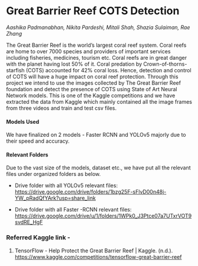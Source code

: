 # Great Barrier Reef COTS Detection

<i>Aashika Padmanabhan, Nikita Pardeshi, Mitali Shah, Shazia Sulaiman, Rae Zhang</i>

The Great Barrier Reef is the world’s largest coral reef system. Coral reefs are home to over 7000 species and providers of important services including fisheries, medicines, tourism etc. Coral reefs are in great danger with the planet having lost 50% of it. Coral predation by Crown-of-thorns-starfish (COTS) accounted for 42% coral loss. Hence, detection and control of COTS will have a huge impact on coral reef protection. Through this project we intend to use the images collected by The Great Barrier Reef foundation and detect the presence of COTS using State of Art Neural Network models. This is one of the Kaggle competitions and we have extracted the data from Kaggle which mainly contained all the image frames from three videos and train and test csv files. 

#### Models Used

We have finalized on 2 models - Faster RCNN and YOLOv5 majorly due to their speed and accuracy. 

#### Relevant Folders

Due to the vast size of the models, dataset etc., we have put all the relevant files under organized folders as below. 
* Drive folder with all YOLOv5 relevant files: https://drive.google.com/drive/folders/1bzg25F-sFlvD00n48j-YW_pRadQfYArk?usp=share_link

* Drive folder with all Faster -RCNN relevant files: 
https://drive.google.com/drive/u/1/folders/1WPk0_J3Ptce07a7UTxrVOT9svdRE_HgF 

### Referred Kaggle link - 
1. TensorFlow - Help Protect the Great Barrier Reef | Kaggle. (n.d.). https://www.kaggle.com/competitions/tensorflow-great-barrier-reef 
